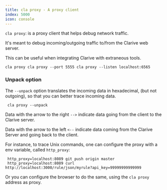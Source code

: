 ```yaml
---
title: cla proxy - A proxy client
index: 5000
icon: console
---
```


`cla proxy`: is a proxy client that helps debug network traffic.

It's meant to debug incoming/outgoing traffic to/from the Clarive web server.

This can be useful when integrating Clarive with extraneous tools.

    cla proxy cla proxy --port 5555 cla proxy --listen localhost:6565

### Unpack option

The `--unpack` option translates the incoming data in hexadecimal, (but not outgoing), so that you can better trace
incoming data.

     cla proxy --unpack


Data with the arrow to the right  `-->` indicate data going from the client to the Clarive server.

Data with the arrow to the left  `<--` indicate data coming from the Clarive Server and going back to the client.

For instance, to trace Unix commands, one can configure the proxy with a env variable, called `http_proxy`:

     http_proxy=localhost:8089 git push origin master
     http_proxy=localhost:8089 curl http://localhost:3000/rule/json/myrule?api_key=99999999999999

Or you can configure the browser to do the same, using the `cla proxy` address as proxy.
